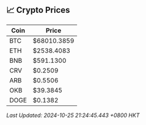 ## 📈 Crypto Prices

| Coin | Price |
| ---- | ----- |
| BTC | $68010.3859 |
| ETH | $2538.4083 |
| BNB | $591.1300 |
| CRV | $0.2509 |
| ARB | $0.5506 |
| OKB | $39.3845 |
| DOGE | $0.1382 |

_Last Updated: 2024-10-25 21:24:45.443 +0800 HKT_